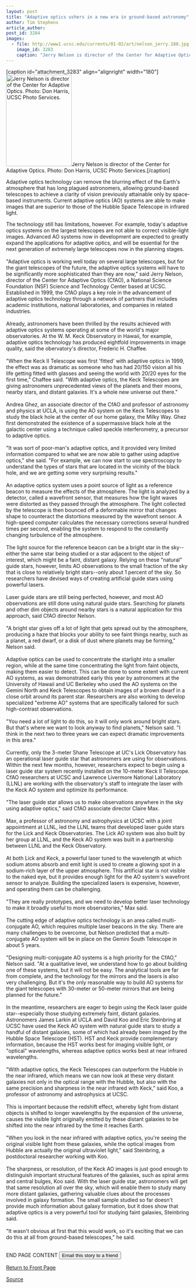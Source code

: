 ```yaml
---
layout: post
title: "Adaptive optics ushers in a new era in ground-based astronomy"
author: Tim Stephens
article_author: 
post_id: 3284
images:
  - file: http://www1.ucsc.edu/currents/01-02/art/nelson_jerry.180.jpg
    image_id: 3283
    caption: "Jerry Nelson is director of the Center for Adaptive Optics. Photo: Don Harris, UCSC Photo Services."
---
```


[caption id="attachment_3283" align="alignright" width="180"]<a href="http://dev-ucsc-news.pantheonsite.io/wp-content/uploads/2002/06/nelson_jerry.180.jpg"><img class="size-full wp-image-3283" src="http://dev-ucsc-news.pantheonsite.io/wp-content/uploads/2002/06/nelson_jerry.180.jpg" alt="Jerry Nelson is director of the Center for Adaptive Optics. Photo: Don Harris, UCSC Photo Services." width="180" height="250" /></a>Jerry Nelson is director of the Center for Adaptive Optics. Photo: Don Harris, UCSC Photo Services.[/caption]
<p>
  Adaptive optics technology can remove the blurring effect of the Earth's atmosphere that has long plagued astronomers, allowing ground-based telescopes to achieve a clarity of vision previously attainable only by space-based instruments. Current adaptive optics (AO) systems are able to make images that are superior to those of the Hubble Space Telescope in infrared light.
</p>The technology still has limitations, however. For example, today's adaptive optics systems on the largest telescopes are not able to correct visible-light images. Advanced AO systems now in development are expected to greatly expand the applications for adaptive optics, and will be essential for the next generation of extremely large telescopes now in the planning stages.<br>
<br>
"Adaptive optics is working well today on several large telescopes, but for the giant telescopes of the future, the adaptive optics systems will have to be significantly more sophisticated than they are now," said Jerry Nelson, director of the Center for Adaptive Optics (CfAO), a National Science Foundation (NSF) Science and Technology Center based at UCSC. Established in 1999, the CfAO plays a key role in the advancement of adaptive optics technology through a network of partners that includes academic institutions, national laboratories, and companies in related industries.<br>
<br>
Already, astronomers have been thrilled by the results achieved with adaptive optics systems operating at some of the world's major observatories. At the W. M. Keck Observatory in Hawaii, for example, adaptive optics technology has produced eightfold improvements in image quality, said the obervatory's director, Frederic H. Chaffee.<br>
<br>
"When the Keck II Telescope was first 'fitted' with adaptive optics in 1999, the effect was as dramatic as someone who has had 20/150 vision all his life getting fitted with glasses and seeing the world with 20/20 eyes for the first time," Chaffee said. "With adaptive optics, the Keck Telescopes are giving astronomers unprecedented views of the planets and their moons, nearby stars, and distant galaxies. It's a whole new universe out there."<br>
<br>
Andrea Ghez, an associate director of the CfAO and professor of astronomy and physics at UCLA, is using the AO system on the Keck Telescopes to study the black hole at the center of our home galaxy, the Milky Way. Ghez first demonstrated the existence of a supermassive black hole at the galactic center using a technique called speckle interferometry, a precursor to adaptive optics.<br>
<br>
"It was sort of poor-man's adaptive optics, and it provided very limited information compared to what we are now able to gather using adaptive optics," she said. "For example, we can now start to use spectroscopy to understand the types of stars that are located in the vicinity of the black hole, and we are getting some very surprising results."<br>
<br>
An adaptive optics system uses a point source of light as a reference beacon to measure the effects of the atmosphere. The light is analyzed by a detector, called a wavefront sensor, that measures how the light waves were distorted as they passed through the atmosphere. The light collected by the telescope is then bounced off a deformable mirror that changes shape to counteract the distortions measured by the wavefront sensor. A high-speed computer calculates the necessary corrections several hundred times per second, enabling the system to respond to the constantly changing turbulence of the atmosphere.<br>
<br>
The light source for the reference beacon can be a bright star in the sky--either the same star being studied or a star adjacent to the object of interest, which might be a faint, distant galaxy. Relying on these "natural" guide stars, however, limits AO observations to the small fraction of the sky that is close to relatively bright stars--only about 1 percent of the sky. So researchers have devised ways of creating artificial guide stars using powerful lasers.<br>
<br>
Laser guide stars are still being perfected, however, and most AO observations are still done using natural guide stars. Searching for planets and other dim objects around nearby stars is a natural application for this approach, said CfAO director Nelson.<br>
<br>
"A bright star gives off a lot of light that gets spread out by the atmosphere, producing a haze that blocks your ability to see faint things nearby, such as a planet, a red dwarf, or a disk of dust where planets may be forming," Nelson said.<br>
<br>
Adaptive optics can be used to concentrate the starlight into a smaller region, while at the same time concentrating the light from faint objects, making them easier to detect. This can be done to some extent with current AO systems, as was demonstrated early this year by astronomers at the University of Hawaii and UC Berkeley who used the AO systems on the Gemini North and Keck Telescopes to obtain images of a brown dwarf in a close orbit around its parent star. Researchers are also working to develop specialized "extreme AO" systems that are specifically tailored for such high-contrast observations.<br>
<br>
"You need a lot of light to do this, so it will only work around bright stars. But that's where we want to look anyway to find planets," Nelson said. "I think in the next two to three years we can expect dramatic improvements in this area."<br>
<br>
Currently, only the 3-meter Shane Telescope at UC's Lick Observatory has an operational laser guide star that astronomers are using for observations. Within the next few months, however, researchers expect to begin using a laser guide star system recently installed on the 10-meter Keck II Telescope. CfAO researchers at UCSC and Lawrence Livermore National Laboratory (LLNL) are working with the observatory's staff to integrate the laser with the Keck AO system and optimize its performance.<br>
<br>
"The laser guide star allows us to make observations anywhere in the sky using adaptive optics," said CfAO associate director Claire Max.<br>
<br>
Max, a professor of astronomy and astrophysics at UCSC with a joint appointment at LLNL, led the LLNL teams that developed laser guide stars for the Lick and Keck Observatories. The Lick AO system was also built by her group at LLNL, and the Keck AO system was built in a partnership between LLNL and the Keck Observatory.<br>
<br>
At both Lick and Keck, a powerful laser tuned to the wavelength at which sodium atoms absorb and emit light is used to create a glowing spot in a sodium-rich layer of the upper atmosphere. This artificial star is not visible to the naked eye, but it provides enough light for the AO system's wavefront sensor to analyze. Building the specialized lasers is expensive, however, and operating them can be challenging.<br>
<br>
"They are really prototypes, and we need to develop better laser technology to make it broadly useful to more observatories," Max said.<br>
<br>
The cutting edge of adaptive optics technology is an area called multi-conjugate AO, which requires multiple laser beacons in the sky. There are many challenges to be overcome, but Nelson predicted that a multi-conjugate AO system will be in place on the Gemini South Telescope in about 5 years.<br>
<br>
"Designing multi-conjugate AO systems is a high priority for the CfAO," Nelson said. "At a qualitative level, we understand how to go about building one of these systems, but it will not be easy. The analytical tools are far from complete, and the technology for the mirrors and the lasers is also very challenging. But it's the only reasonable way to build AO systems for the giant telescopes with 30-meter or 50-meter mirrors that are being planned for the future."<br>
<br>
In the meantime, researchers are eager to begin using the Keck laser guide star--especially those studying extremely faint, distant galaxies. Astronomers James Larkin at UCLA and David Koo and Eric Steinbring at UCSC have used the Keck AO system with natural guide stars to study a handful of distant galaxies, some of which had already been imaged by the Hubble Space Telescope (HST). HST and Keck provide complementary information, because the HST works best for imaging visible light, or "optical" wavelengths, whereas adaptive optics works best at near infrared wavelengths.<br>
<br>
"With adaptive optics, the Keck Telescopes can outperform the Hubble in the near infrared, which means we can now look at these very distant galaxies not only in the optical range with the Hubble, but also with the same precision and sharpness in the near infrared with Keck," said Koo, a professor of astronomy and astrophysics at UCSC.<br>
<br>
This is important because the redshift effect, whereby light from distant objects is shifted to longer wavelengths by the expansion of the universe, causes the visible light originally emitted by these distant galaxies to be shifted into the near infrared by the time it reaches Earth.<br>
<br>
"When you look in the near infrared with adaptive optics, you're seeing the original visible light from these galaxies, while the optical images from Hubble are actually the original ultraviolet light," said Steinbring, a postdoctoral researcher working with Koo.<br>
<br>
The sharpness, or resolution, of the Keck AO images is just good enough to distinguish important structural features of the galaxies, such as spiral arms and central bulges, Koo said. With the laser guide star, astronomers will get that same resolution all over the sky, which will enable them to study many more distant galaxies, gathering valuable clues about the processes involved in galaxy formation. The small sample studied so far doesn't provide much information about galaxy formation, but it does show that adaptive optics is a very powerful tool for studying faint galaxies, Steinbring said.<br>
<br>
"It wasn't obvious at first that this would work, so it's exciting that we can do this at all from ground-based telescopes," he said.
<p>
  <br>
  END PAGE CONTENT <input name="t1" size="-1" type="hidden"> <input type="submit" value="Email this story to a friend">
</p>
<p>
  <a href="../../index.html">Return to Front Page</a> <img align="bottom" alt=" " border="0" height="1" src="../../images/trans.gif" width="385">
</p>
<p><a href="http://www1.ucsc.edu/currents/01-02/06-24/optics_astronomy.html" title="Permalink to optics_astronomy">Source</a></p>
